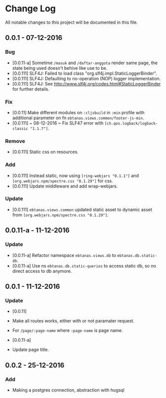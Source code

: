 # Change Log
All notable changes to this project will be documented in this file.

## 0.0.1 - 07-12-2016
### Bug
- [0.0.11-a] Sometime `/masuk` and `/daftar-anggota` render same page, the state being used doesn't behive like use to be.
- [0.0.111] SLF4J: Failed to load class "org.slf4j.impl.StaticLoggerBinder".
- [0.0.111] SLF4J: Defaulting to no-operation (NOP) logger implementation.
- [0.0.111] SLF4J: See http://www.slf4j.org/codes.html#StaticLoggerBinder for further details.


### Fix
- [0.0.11] Make different modules on `:cljsbuild` in `:min` profile with additional parameter on fn `ebtanas.views.common/footer-js-min`.
- [0.0.111] ~ 08-12-2016 ~ Fix SLF47 error with `[ch.qos.logback/logback-classic "1.1.7"]`.

### Remove
- [0.0.111] Static css on resources.

### Add
- [0.0.111] Instead static, now using `[ring-webjars "0.1.1"]` and `[org.webjars.npm/spectre.css "0.1.29"]` for css.
- [0.0.111] Update middleware and add wrap-webjars.

### Update
- [0.0.111] `ebtanas.views.common` updated static asset to dynamic asset from `[org.webjars.npm/spectre.css "0.1.29"]`.

## 0.0.11-a - 11-12-2016
### Update
- [0.0.11-a] Refactor namespace `ebtanas.views.db` to `ebtanas.db.static-db`.
- [0.0.11-a] Use ns `ebtanas.db.static-queries` to access static db, so no direct access to db anymore.

## 0.0.1 - 11-12-2016
### Update
- [0.0.11]
- Make all routes works, either with or not paramater request.
- For `/page/:page-name` where `:page-name` is page name.

- [0.0.11-a]
- Update page title.

## 0.0.2 - 25-12-2016
### Add
- Making a postgres connection, abstraction with hugsql